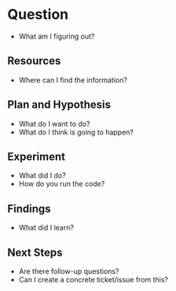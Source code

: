 # Question
- What am I figuring out?

## Resources
- Where can I find the information?

## Plan and Hypothesis
- What do I want to do?
- What do I think is going to happen?

## Experiment
- What did I do?
- How do you run the code?

## Findings
- What did I learn?

## Next Steps
- Are there follow-up questions?
- Can I create a concrete ticket/issue from this?

